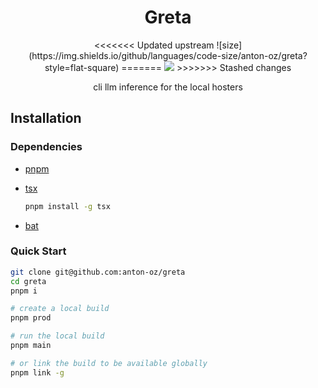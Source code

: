 <h1 align="center">
    Greta
</h1>

<div align="center">
<<<<<<< Updated upstream
![size](https://img.shields.io/github/languages/code-size/anton-oz/greta?style=flat-square)
=======
<!-- ![size](https://img.shields.io/github/languages/code-size/anton-oz/greta?style=flat-square) -->
<img src="https://img.shields.io/github/languages/code-size/anton-oz/greta?style=flat-square" />
>>>>>>> Stashed changes

cli llm inference for the local hosters
</div>


## Installation

### Dependencies

- [pnpm](https://pnpm.io/installation)

- [tsx](https://tsx.is/)
    ```bash
    pnpm install -g tsx
    ```
- [bat](https://github.com/sharkdp/bat?tab=readme-ov-file#installation)

### Quick Start

```bash
git clone git@github.com:anton-oz/greta
cd greta
pnpm i

# create a local build
pnpm prod

# run the local build
pnpm main

# or link the build to be available globally
pnpm link -g
```
